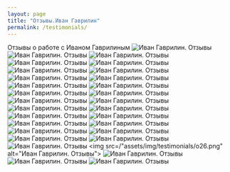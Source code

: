 ```yaml
---
layout: page
title: "Отзывы.Иван Гаврилин"
permalink: /testimonials/
---
```


Отзывы о работе с Иваном Гаврилиным
       <img src="/assets/img/testimonials/o1.png" alt="Иван Гаврилин. Отзывы">
       <img src="/assets/img/testimonials/o2.png" alt="Иван Гаврилин. Отзывы">
       <img src="/assets/img/testimonials/o3.png" alt="Иван Гаврилин. Отзывы">
       <img src="/assets/img/testimonials/o4.png" alt="Иван Гаврилин. Отзывы">
       <img src="/assets/img/testimonials/o5.png" alt="Иван Гаврилин. Отзывы">
       <img src="/assets/img/testimonials/o6.png" alt="Иван Гаврилин. Отзывы">
       <img src="/assets/img/testimonials/o7.png" alt="Иван Гаврилин. Отзывы">
       <img src="/assets/img/testimonials/o8.png" alt="Иван Гаврилин. Отзывы">
       <img src="/assets/img/testimonial/so9.png" alt="Иван Гаврилин. Отзывы">
       <img src="/assets/img/testimonials/o10.png" alt="Иван Гаврилин. Отзывы">
       <img src="/assets/img/testimonials/o11.png" alt="Иван Гаврилин. Отзывы">
       <img src="/assets/img/testimonials/o12.png" alt="Иван Гаврилин. Отзывы">
       <img src="/assets/img/testimonials/o13.png" alt="Иван Гаврилин. Отзывы">
       <img src="/assets/img/testimonials/o14.png" alt="Иван Гаврилин. Отзывы">
       <img src="/assets/img/testimonials/o15.png" alt="Иван Гаврилин. Отзывы">
       <img src="/assets/img/testimonials/o16.png" alt="Иван Гаврилин. Отзывы">
       <img src="/assets/img/testimonials/o17.png" alt="Иван Гаврилин. Отзывы">
       <img src="/assets/img/testimonials/o18.png" alt="Иван Гаврилин. Отзывы">
       <img src="/assets/img/testimonials/o19.png" alt="Иван Гаврилин. Отзывы">
       <img src="/assets/img/testimonials/o20.png" alt="Иван Гаврилин. Отзывы">
       <img src="/assets/img/testimonials/o21.png" alt="Иван Гаврилин. Отзывы">
       <img src="/assets/img/testimonials/o22.png" alt="Иван Гаврилин. Отзывы">
       <img src="/assets/img/testimonials/o23.png" alt="Иван Гаврилин. Отзывы">
       <img src="/assets/img/testimonials/o23.png" alt="Иван Гаврилин. Отзывы">
       <img src="/assets/img/testimonials/o24.png" alt="Иван Гаврилин. Отзывы">
       <img src="/assets/img/testimonials/o25.png" alt="Иван Гаврилин. Отзывы">
       <img src=/"assets/img/testimonials/o26.png" alt="Иван Гаврилин. Отзывы">
       <img src="/assets/img/testimonials/o27.png" alt="Иван Гаврилин. Отзывы">
       <img src="/assets/img/testimonials/o28.png" alt="Иван Гаврилин. Отзывы">
       <img src="/assets/img/testimonials/o29.png" alt="Иван Гаврилин. Отзывы">
